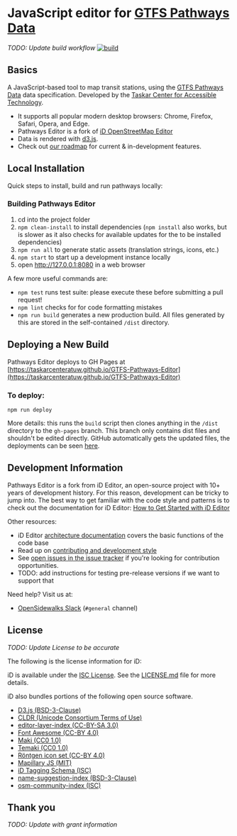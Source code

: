 # JavaScript editor for [GTFS Pathways Data](https://gtfs.org/documentation/schedule/examples/pathways/#)

*TODO: Update build workflow*
[![build](https://github.com/openstreetmap/iD/workflows/build/badge.svg)](https://github.com/openstreetmap/iD/actions?query=workflow%3A%22build%22)

## Basics

A JavaScript-based tool to map transit stations, using the [GTFS Pathways Data](https://gtfs.org/documentation/schedule/examples/pathways/#) data specification. Developed by the [Taskar Center for Accessible Technology](https://tcat.cs.washington.edu/).  

* It supports all popular modern desktop browsers: Chrome, Firefox, Safari, Opera, and Edge.
* Pathways Editor is a fork of [iD OpenStreetMap Editor](https://github.com/openstreetmap/iD/tree/develop)
* Data is rendered with [d3.js](https://d3js.org/).
* Check out [our roadmap](ROADMAP.md) for current & in-development features.

## Local Installation

Quick steps to install, build and run pathways locally:

### Building Pathways Editor

1. cd into the project folder
2. `npm clean-install` to install dependencies (`npm install` also works, but is slower as it also checks for available updates for the to be installed dependencies)
3. `npm run all` to generate static assets (translation strings, icons, etc.)
4. `npm start` to start up a development instance locally
5. open http://127.0.0.1:8080 in a web browser

A few more useful commands are:

* `npm test` runs test suite: please execute these before submitting a pull request!
* `npm lint` checks for for code formatting mistakes
* `npm run build` generates a new production build. All files generated by this are stored in the self-contained `/dist` directory.


## Deploying a New Build

Pathways Editor deploys to GH Pages at [https://taskarcenteratuw.github.io/GTFS-Pathways-Editor](https://taskarcenteratuw.github.io/GTFS-Pathways-Editor)

### To deploy:

`npm run deploy` 

More details: this runs the `build` script then clones anything in the `/dist` directory to the `gh-pages` branch. This branch only contains dist files and shouldn't be edited directly. GitHub automatically gets the updated files, the deployments can be seen [here](https://github.com/TaskarCenterAtUW/GTFS-Pathways-Editor/deployments).


## Development Information

Pathways Editor is a fork from iD Editor, an open-source project with 10+ years of development history. For this reason, development can be tricky to jump into. The best way to get familiar with the code style and patterns is to check out the documentation for iD Editor: [How to Get Started with iD Editor](https://github.com/openstreetmap/iD/wiki/How-to-get-started#build-and-test-instructions)

Other resources:

* iD Editor [architecture documentation](https://github.com/openstreetmap/iD/blob/develop/ARCHITECTURE.md) covers the basic functions of the code base
* Read up on [contributing and development style](CONTRIBUTING.md)
* See [open issues in the issue tracker](https://github.com/TaskarCenterAtUW/GTFS-Pathways-Editor/pulls?state=open)
if you're looking for contribution opportunities.
* TODO: add instructions for testing pre-release versions if we want to support that

Need help? Visit us at:
* [OpenSidewalks Slack](https://opensidewalks.slack.com/) (`#general` channel)


## License

*TODO: Update License to be accurate*

The following is the license information for iD: 

iD is available under the [ISC License](https://opensource.org/licenses/ISC).
See the [LICENSE.md](LICENSE.md) file for more details.

iD also bundles portions of the following open source software.

* [D3.js (BSD-3-Clause)](https://github.com/d3/d3)
* [CLDR (Unicode Consortium Terms of Use)](https://github.com/unicode-cldr/cldr-json)
* [editor-layer-index (CC-BY-SA 3.0)](https://github.com/osmlab/editor-layer-index)
* [Font Awesome (CC-BY 4.0)](https://fontawesome.com/license)
* [Maki (CC0 1.0)](https://github.com/mapbox/maki)
* [Temaki (CC0 1.0)](https://github.com/ideditor/temaki)
* [Röntgen icon set (CC-BY 4.0)](https://github.com/enzet/map-machine#r%C3%B6ntgen-icon-set)
* [Mapillary JS (MIT)](https://github.com/mapillary/mapillary-js)
* [iD Tagging Schema (ISC)](https://github.com/openstreetmap/id-tagging-schema)
* [name-suggestion-index (BSD-3-Clause)](https://github.com/osmlab/name-suggestion-index)
* [osm-community-index (ISC)](https://github.com/osmlab/osm-community-index)


## Thank you

*TODO: Update with grant information*

